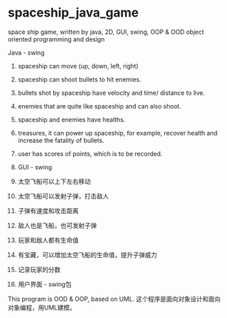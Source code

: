 # spaceship_java_game
space ship game, written by java, 2D, GUI, swing, OOP &amp; OOD object oriented programming and design

Java - swing

1. spaceship can move (up, down, left, right)
2. spaceship can shoot bullets to hit enemies.
3. bullets shot by spaceship have velocity and time/ distance to live.
4. enemies that are quite like spaceship and can also shoot.
5. spaceship and enemies have healths.
6. treasures, it can power up spaceship, for example, recover health and increase the fatality of bullets.
7. user has scores of points, which is to be recorded.
8. GUI - swing

1. 太空飞船可以上下左右移动
2. 太空飞船可以发射子弹，打击敌人
3. 子弹有速度和攻击距离
4. 敌人也是飞船，也可发射子弹
5. 玩家和敌人都有生命值
6. 有宝藏，可以增加太空飞船的生命值，提升子弹威力
7. 记录玩家的分数
8. 用户界面 - swing包

This program is OOD & OOP, based on UML.
这个程序是面向对象设计和面向对象编程，用UML建模。
